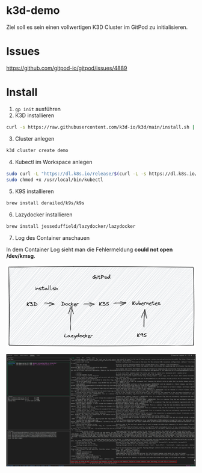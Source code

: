 # k3d-demo

Ziel soll es sein einen vollwertigen K3D Cluster im GitPod zu initialisieren.

# Issues

https://github.com/gitpod-io/gitpod/issues/4889

# Install

1. `gp init` ausführen
2. K3D installieren

```bash
curl -s https://raw.githubusercontent.com/k3d-io/k3d/main/install.sh | bash
```

3. Cluster anlegen

```bash
k3d cluster create demo
```

4. Kubectl im Workspace anlegen

```bash
sudo curl -L "https://dl.k8s.io/release/$(curl -L -s https://dl.k8s.io/release/stable.txt)/bin/linux/amd64/kubectl" -o /usr/local/bin/kubectl
sudo chmod +x /usr/local/bin/kubectl
```

5. K9S installieren

```bash
brew install derailed/k9s/k9s
```

6. Lazydocker installieren

```bash
brew install jesseduffield/lazydocker/lazydocker
```

7. Log des Container anschauen

In dem Container Log sieht man die Fehlermeldung **could not open /dev/kmsg**.

![](./assets/Architecture.excalidraw.png)

![](./assets/errormsg.png)